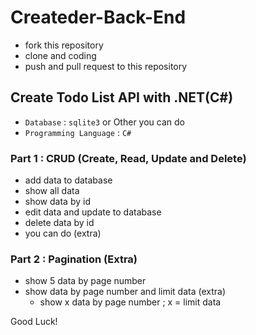 # Createder-Back-End
- fork this repository
- clone and coding
- push and pull request to this repository
## Create Todo List API with .NET(C#)
- `Database` : `sqlite3` or Other you can do
- `Programming Language` : `C#`
### Part 1 : CRUD (Create, Read, Update and Delete)
- add data to database
- show all data
- show data by id
- edit data and update to database
- delete data by id
- you can do (extra)
### Part 2 : Pagination (Extra)
- show 5 data by page number
- show data by page number and limit data (extra)
    - show x data by page number ; x = limit data

Good Luck!
